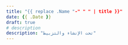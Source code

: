 ```yaml
---
title: "{{ replace .Name "-" " " | title }}"
date: {{ .Date }}
draft: true
# description
description: "تحت الإنشاء والتزبيط"
---
```

